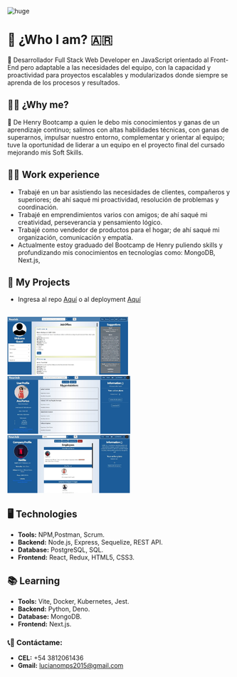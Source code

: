 ![huge](https://user-images.githubusercontent.com/95538929/177406022-2a845e5c-d3b2-4c86-ab2f-0ebb2b4bac25.gif)

# :boy: ¿Who I am? :argentina:
:large_orange_diamond: Desarrollador Full Stack Web Developer en JavaScript orientado al Front-End pero adaptable a las necesidades del equipo, con la capacidad y proactividad para proyectos escalables y modularizados donde siempre se aprenda de los procesos y resultados.

## :man_student: ¿Why me?
:large_blue_diamond: De Henry Bootcamp a quien le debo mis conocimientos y ganas de un aprendizaje continuo; salimos con altas habilidades técnicas, con ganas de superarnos, impulsar nuestro entorno, complementar y orientar al equipo; tuve la oportunidad de liderar a un equipo en el proyecto final del cursado mejorando mis Soft Skills.

## :running_man: Work experience
- Trabajé en un bar asistiendo las necesidades de clientes, compañeros y superiores; de ahí saqué mi proactividad, resolución de problemas y coordinación.
- Trabajé en emprendimientos varios con amigos; de ahí saqué mi creatividad, perseverancia y pensamiento lógico.
- Trabajé como vendedor de productos para el hogar; de ahí saqué mi organización, comunicación y empatía.
- Actualmente estoy graduado del Bootcamp de Henry puliendo skills y profundizando mis conocimientos en tecnologías como: MongoDB, Next.js, 

## :rocket: My Projects
- Ingresa al repo [Aquí](https://github.com/Luciano-plaza/Your-Job) o al deployment [Aquí](http://your-job-seven.vercel.app)
<br/>
<div style={display:flex}>
<img height='130' src='./Images/imagePF1.jpeg'>
<img height='130' src='./Images/imagePF6.jpeg'>
<img height='130' src='./Images/imagePF7.jpeg'>
</div>
  
## :desktop_computer: Technologies
- __Tools:__ NPM,Postman, Scrum.
- __Backend:__ Node.js, Express, Sequelize, REST API.
- __Database:__ PostgreSQL, SQL.
- __Frontend:__ React, Redux, HTML5, CSS3.

## :books: Learning
- __Tools:__ Vite, Docker, Kubernetes, Jest.
- __Backend:__ Python, Deno.
- __Database:__ MongoDB.
- __Frontend:__ Next.js.


### :telephone_receiver::email: __Contáctame:__
- __CEL:__ +54 3812061436
- __Gmail:__ lucianomps2015@gmail.com
